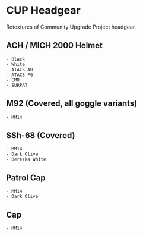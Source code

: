 # CUP Headgear
Retextures of Community Upgrade Project headgear.

## ACH / MICH 2000 Helmet
	- Black
	- White
	- ATACS AU
	- ATACS FG
	- EMR
	- SURPAT

## M92 (Covered, all goggle variants)
    - MM14

## SSh-68 (Covered)
	- MM14 
	- Dark Olive
	- Berezka White

## Patrol Cap
	- MM14
	- Dark Olive

## Cap
	- MM14
